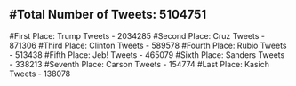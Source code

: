#Total Number of Tweets: 5104751 
---
#First Place: Trump Tweets - 2034285
#Second Place: Cruz Tweets - 871306
#Third Place: Clinton Tweets - 589578
#Fourth Place: Rubio Tweets - 513438
#Fifth Place: Jeb! Tweets - 465079
#Sixth Place: Sanders Tweets - 338213
#Seventh Place: Carson Tweets - 154774
#Last Place: Kasich Tweets - 138078

